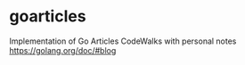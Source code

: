 # goarticles
Implementation of Go Articles CodeWalks with personal notes https://golang.org/doc/#blog
